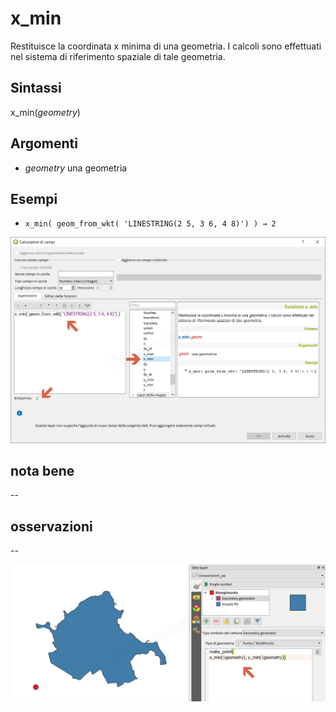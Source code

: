 # x_min

Restituisce la coordinata x minima di una geometria. I calcoli sono effettuati nel sistema di riferimento spaziale di tale geometria.

## Sintassi

x_min(_geometry_)

## Argomenti

* _geometry_ una geometria

## Esempi

* `x_min( geom_from_wkt( 'LINESTRING(2 5, 3 6, 4 8)') ) → 2`

![](/img/geometria/x_min/x_min1.png)

## nota bene

--

## osservazioni

--

![](/img/geometria/x_min/x_min2.png)
